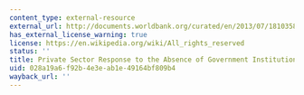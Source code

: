 ```yaml
---
content_type: external-resource
external_url: http://documents.worldbank.org/curated/en/2013/07/18103588/private-sector-response-absence-government-institutions-somalia
has_external_license_warning: true
license: https://en.wikipedia.org/wiki/All_rights_reserved
status: ''
title: Private Sector Response to the Absence of Government Institutions in Somalia
uid: 028a19a6-f92b-4e3e-ab1e-49164bf809b4
wayback_url: ''
---
```

